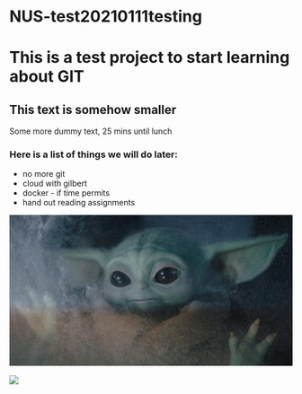 # NUS-test20210111testing
# This is a test project to start learning about GIT
## This text is somehow smaller
Some more dummy text, 25 mins until lunch

### Here is a list of things we will do later:

* no more git
* cloud with gilbert
* docker - if time permits
* hand out reading assignments

![](babyyoda.jfif)

![](https://raw.githubusercontent.com/hellojoechip/NUS-test-20210111/main/lavo2.png)


